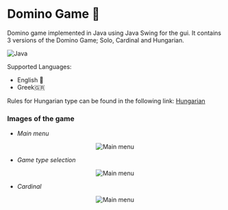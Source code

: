 # Domino Game :game_die:	

Domino game implemented in Java using Java Swing for the gui. It contains 3 versions of the Domino Game; Solo, Cardinal and Hungarian.

![Java](https://img.shields.io/badge/-Java-blue) 

Supported Languages:
- English :england:	
- Greek:greece:	

Rules for Hungarian type can be found in the following link: [Hungarian](http://www.domino-play.com/Games/HungarianDominoes.htm) 

### Images of the game
* *Main menu*

<p align="center">
  <img src="https://live.staticflickr.com/65535/51010154672_791d34fb6b_o.png" title="Main menu">
</p>


* *Game type selection*

<p align="center">
  <img src="https://live.staticflickr.com/65535/51009346093_08c9dd6608_o.png" title="Main menu">
</p>


* *Cardinal*

<p align="center">
  <img src="https://live.staticflickr.com/65535/51009345993_9c5dc32d43_b.jpg" title="Main menu">
</p>
